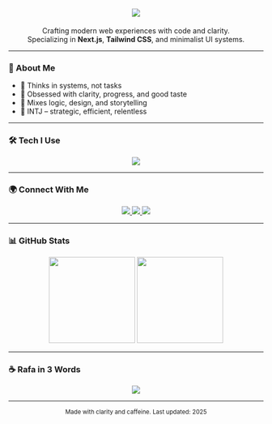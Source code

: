<!-- Rafa Pradana | GitHub Profile README -->

<h1 align="center">
  <img src="https://readme-typing-svg.herokuapp.com?font=Fira+Code&weight=500&size=28&duration=3000&pause=800&center=true&vCenter=true&width=500&lines=Hey%2C+I'm+Rafa+👋;Web+Developer+%7C+Creative+Builder;Design.+Code.+Ship."/>
</h1>

<p align="center">
  Crafting modern web experiences with code and clarity.<br/>
  Specializing in <b>Next.js</b>, <b>Tailwind CSS</b>, and minimalist UI systems.
</p>

---

### 🧠 About Me  
- 💭 Thinks in systems, not tasks  
- 🎯 Obsessed with clarity, progress, and good taste  
- 🧩 Mixes logic, design, and storytelling  
- 🧠 INTJ – strategic, efficient, relentless  

---

### 🛠️ Tech I Use
<div align="center">
  <img src="https://skillicons.dev/icons?i=nextjs,tailwind,react,js,ts,supabase,vercel,figma,git&theme=light"/>
</div>

---

### 🌍 Connect With Me
<p align="center">
  <a href="https://x.com/rafapradanaa" target="_blank">
    <img src="https://img.shields.io/badge/-X-000000?style=for-the-badge&logo=twitter&logoColor=white"/>
  </a>
  <a href="https://threads.net/@rafapradanaa" target="_blank">
    <img src="https://img.shields.io/badge/-Threads-000000?style=for-the-badge&logo=threads&logoColor=white"/>
  </a>
  <a href="https://rafapradana.com" target="_blank">
    <img src="https://img.shields.io/badge/-Portfolio-1C1C1C?style=for-the-badge&logo=vercel&logoColor=white"/>
  </a>
</p>

---

### 📊 GitHub Stats
<div align="center">
  <img height="170" src="https://github-readme-stats.vercel.app/api?username=rafapradana&show_icons=true&theme=transparent&hide_title=true&hide_border=true" />
  <img height="170" src="https://github-readme-streak-stats.herokuapp.com/?user=rafapradana&theme=transparent&hide_border=true" />
</div>

---

### ☕ Rafa in 3 Words
<p align="center">
  <img src="https://readme-typing-svg.herokuapp.com?font=Fira+Code&weight=500&size=20&duration=2000&pause=500&color=8FFF00&center=true&vCenter=true&width=300&lines=Creative.;Strategic.;Ambitious."/>
</p>

---

<p align="center">
  <sub>Made with clarity and caffeine. Last updated: 2025</sub>
</p>
